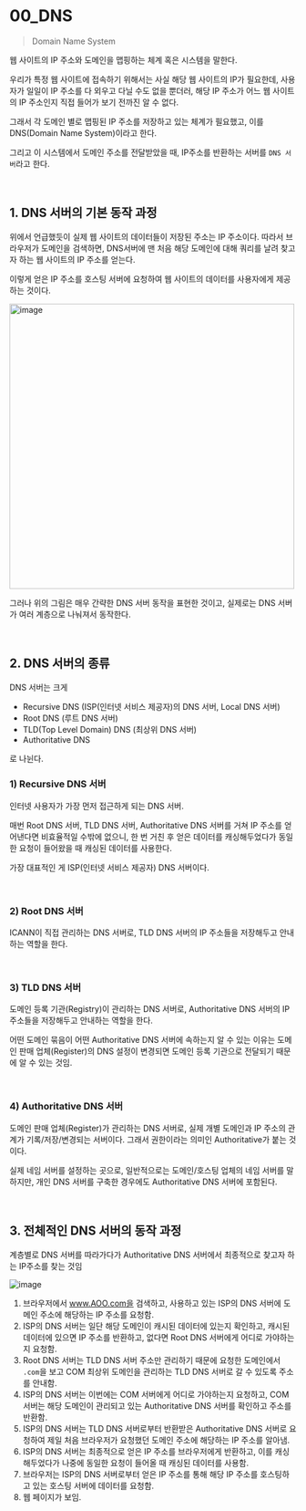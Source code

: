 # 00_DNS

> Domain Name System

웹 사이트의 IP 주소와 도메인을 맵핑하는 체계 혹은 시스템을 말한다.

우리가 특정 웹 사이트에 접속하기 위해서는 사실 해당 웹 사이트의 IP가 필요한데, 사용자가 일일이 IP 주소를 다 외우고 다닐 수도 없을 뿐더러, 해당 IP 주소가 어느 웹 사이트의 IP 주소인지 직접 들어가 보기 전까진 알 수 없다.

그래서 각 도메인 별로 맵핑된 IP 주소를 저장하고 있는 체계가 필요했고, 이를 DNS(Domain Name System)이라고 한다.

그리고 이 시스템에서 도메인 주소를 전달받았을 때, IP주소를 반환하는 서버를 `DNS 서버`라고 한다.

<br>

## 1. DNS 서버의 기본 동작 과정

위에서 언급했듯이 실제 웹 사이트의 데이터들이 저장된 주소는 IP 주소이다. 따라서 브라우저가 도메인을 검색하면, DNS서버에 맨 처음 해당 도메인에 대해 쿼리를 날려 찾고자 하는 웹 사이트의 IP 주소를 얻는다.

이렇게 얻은 IP 주소를 호스팅 서버에 요청하여 웹 사이트의 데이터를 사용자에게 제공하는 것이다.

<img src="https://github.com/siwon-park/cs-study-for-interview/assets/93081720/ada83ae6-71ea-4b95-9f62-4636be8cbbf3" referrerpolicy="no-referrer" alt="image" height="500px">

그러나 위의 그림은 매우 간략한 DNS 서버 동작을 표현한 것이고, 실제로는 DNS 서버가 여러 계층으로 나눠져서 동작한다.

<br>

## 2. DNS 서버의 종류

DNS 서버는 크게

- Recursive DNS (ISP(인터넷 서비스 제공자)의 DNS 서버, Local DNS 서버)
- Root DNS (루트 DNS 서버)
- TLD(Top Level Domain) DNS (최상위 DNS 서버)
- Authoritative DNS

로 나뉜다.

### 1) Recursive DNS 서버

인터넷 사용자가 가장 먼저 접근하게 되는 DNS 서버.

매번 Root DNS 서버, TLD DNS 서버, Authoritative DNS 서버를 거쳐 IP 주소를 얻어낸다면 비효율적일 수밖에 없으니, 한 번 거친 후 얻은 데이터를 캐싱해두었다가 동일한 요청이 들어왔을 때 캐싱된 데이터를 사용한다.

가장 대표적인 게 ISP(인터넷 서비스 제공자) DNS 서버이다.

<br>

### 2) Root DNS 서버

ICANN이 직접 관리하는 DNS 서버로, TLD DNS 서버의 IP 주소들을 저장해두고 안내하는 역할을 한다.

<br>

### 3) TLD DNS 서버

도메인 등록 기관(Registry)이 관리하는 DNS 서버로, Authoritative DNS 서버의 IP 주소들을 저장해두고 안내하는 역할을 한다.

어떤 도메인 묶음이 어떤 Authoritative DNS 서버에 속하는지 알 수 있는 이유는 도메인 판매 업체(Register)의 DNS 설정이 변경되면 도메인 등록 기관으로 전달되기 때문에 알 수 있는 것임.

<br>

### 4) Authoritative DNS 서버

도메인 판매 업체(Register)가 관리하는 DNS 서버로, 실제 개별 도메인과 IP 주소의 관계가 기록/저장/변경되는 서버이다. 그래서 권한이라는 의미인 Authoritative가 붙는 것이다.

실제 네임 서버를 설정하는 곳으로, 일반적으로는 도메인/호스팅 업체의 네임 서버를 말하지만, 개인 DNS 서버를 구축한 경우에도 Authoritative DNS 서버에 포함된다.

<br>

## 3. 전체적인 DNS 서버의 동작 과정

계층별로 DNS 서버를 따라가다가 Authoritative DNS 서버에서 최종적으로 찾고자 하는 IP주소를 찾는 것임

![image](https://github.com/siwon-park/cs-study-for-interview/assets/93081720/b21aaa65-8f89-4692-a1ff-ae4e1cf61c01)

1. 브라우저에서 www.AOO.com을 검색하고, 사용하고 있는 ISP의 DNS 서버에 도메인 주소에 해당하는 IP 주소를 요청함.
2. ISP의 DNS 서버는 일단 해당 도메인이 캐시된 데이터에 있는지 확인하고, 캐시된 데이터에 있으면 IP 주소를 반환하고, 없다면 Root DNS 서버에게 어디로 가야하는지 요청함.
3. Root DNS 서버는 TLD DNS 서버 주소만 관리하기 때문에 요청한 도메인에서 `.com`을 보고 COM 최상위 도메인을 관리하는 TLD DNS 서버로 갈 수 있도록 주소를 안내함.
4. ISP의 DNS 서버는 이번에는 COM 서버에게 어디로 가야하는지 요청하고, COM 서버는 해당 도메인이 관리되고 있는 Authoritative DNS 서버를 확인하고 주소를 반환함.
5. ISP의 DNS 서버는 TLD DNS 서버로부터 반환받은 Authoritative DNS 서버로 요청하여 제일 처음 브라우저가 요청했던 도메인 주소에 해당하는 IP 주소를 알아냄.
6. ISP의 DNS 서버는 최종적으로 얻은 IP 주소를 브라우저에게 반환하고, 이를 캐싱해두었다가 나중에 동일한 요청이 들어올 때 캐싱된 데이터를 사용함.
7. 브라우저는 ISP의 DNS 서버로부터 얻은 IP 주소를 통해 해당 IP 주소를 호스팅하고 있는 호스팅 서버에 데이터를 요청함.
8. 웹 페이지가 보임.

